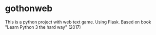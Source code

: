 # gothonweb
This is a python project with web text game. Using Flask. Based on book "Learn Python 3 the hard way" (2017)
